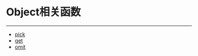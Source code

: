 # Object相关函数

---

- [pick](/repository/Libraries/Lodash/docs/pick.md#pick)
- [get](/repository/Libraries/Lodash/docs/get.md#get)
- [omit](/repository/Libraries/Lodash/docs/omit.md#omit)
